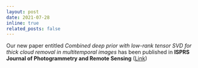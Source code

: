 ```yaml
---
layout: post
date: 2021-07-28
inline: true
related_posts: false
---
```


Our new paper entitled *Combined deep prior with low-rank tensor SVD for thick cloud removal in multitemporal images* has been published in **ISPRS Journal of Photogrammetry and Remote Sensing** ([Link](https://www.sciencedirect.com/science/article/abs/pii/S0924271621001258))


